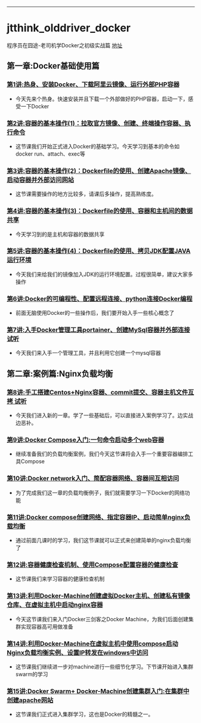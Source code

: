 
-----

# jtthink_olddriver_docker

程序员在囧途-老司机学Docker之初级实战篇 [地址](http://www.jtthink.com/course/54)

## 第一章:Docker基础使用篇

### [第1讲:热身、安装Docker、下载阿里云镜像、运行外部PHP容器](https://www.jtthink.com/course/play/1128)
* 今天先来个热身。快速安装并且下载一个外部做好的PHP容器，启动一下，感受一下Docker

### [第2讲:容器的基本操作(1)：拉取官方镜像、创建、终端操作容器、执行命令](https://www.jtthink.com/course/play/1129)
* 这节课我们开始正式进入Docker的基础学习。今天学习到基本的命令如docker run、attach、exec等

### [第3讲:容器的基本操作(2)：Dockerfile的使用、创建Apache镜像、启动容器并外部访问网站](https://www.jtthink.com/course/play/1130)
* 这节课需要操作的地方比较多，请课后多操作，提高熟练度。

### [第4讲:容器的基本操作(3)：Dockerfile的使用、容器和主机间的数据共享](https://www.jtthink.com/course/play/1133)
* 今天学习到的是主机和容器的数据共享

### [第5讲:容器的基本操作(4)：Dockerfile的使用、拷贝JDK配置JAVA运行环境](https://www.jtthink.com/course/play/1139)
* 今天我们来给我们的镜像加入JDK的运行环境配置。过程很简单，建议大家多操作

### [第6讲:Docker的可编程性、配置远程连接、python连接Docker编程](https://www.jtthink.com/course/play/1140)
* 前面无脑使用Docker的一些操作后，我们要开始入手一些核心概念了

### [第7讲:入手Docker管理工具portainer、创建MySql容器并外部连接 试听](https://www.jtthink.com/course/play/1142)
* 今天我们来入手一个管理工具，并且利用它创建一个mysql容器

## 第二章:案例篇:Nginx负载均衡

### [第8讲:手工搭建Centos+Nginx容器、commit提交、容器主机文件互拷 试听](https://www.jtthink.com/course/play/1146)
* 今天我们进入新的一章。学了一些基础后，可以直接进入案例学习了。边实战边恶补。

### [第9讲:Docker Compose入门:一句命令启动多个web容器](https://www.jtthink.com/course/play/1153)
* 继续准备我们的负载均衡案例，我们今天这节课将会入手一个重要容器编排工具Compose

### [第10讲:Docker network入门、简配容器网络、容器间互相访问](https://www.jtthink.com/course/play/1157)
* 为了完成我们这一章的负载均衡例子，我们就需要学习一下Docker的网络功能

### [第11讲:Docker compose创建网络、指定容器IP、启动简单nginx负载均衡](https://www.jtthink.com/course/play/1159)
* 通过前面几课时的学习，我们这节课就可以正式来创建简单的nginx负载均衡了

### [第12讲:容器健康检查机制、使用Compose配置容器的健康检查](https://www.jtthink.com/course/play/1162)
* 这节课我们来学习容器的健康检查机制

### [第13讲:利用Docker-Machine创建虚拟Docker主机、创建私有镜像仓库、在虚拟主机中启动nginx容器](https://www.jtthink.com/course/play/1165)
* 今天这节课我们来入门Docker三剑客之Docker Machine，为我们后面创建集群实现容器高可用做准备

### [第14讲:利用Docker-Machine在虚拟主机中使用compose启动Nginx负载均衡实例、设置IP转发在windows中访问](https://www.jtthink.com/course/play/1166)
* 这节课我们继续进一步对machine进行一些细节化学习。下节课开始进入集群swarm的学习

### [第15讲:Docker Swarm+ Docker-Machine创建集群入门:在集群中创建apache网站](https://www.jtthink.com/course/play/1178)
* 这节课我们正式进入集群学习，这也是Docker的精髓之一。
